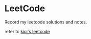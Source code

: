 # LeetCode
Record my leetcode solutions and notes.

refer to [kiol's leetcode](https://leetcode.com/u/kiol001/)